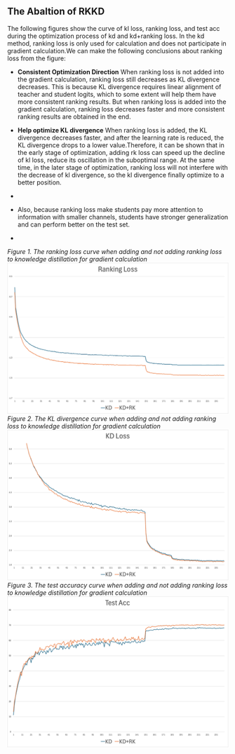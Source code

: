 **The Abaltion of RKKD**
---
The following figures show the curve of kl loss, ranking loss, and test acc during the optimization process of kd and kd+ranking loss. In the kd method, ranking loss is only used for calculation and does not participate in gradient calculation.We can make the following conclusions about ranking loss from the figure:

- **Consistent Optimization Direction** When ranking loss is not added into the gradient calculation, ranking loss still decreases as KL divergence decreases. This is because KL divergence requires linear alignment of teacher and student logits, which to some extent will help them have more consistent ranking results. But when ranking loss is added into the gradient calculation, ranking loss decreases faster and more consistent ranking results are obtained in the end.
  
- **Help optimize KL divergence** When ranking loss is added, the KL divergence decreases faster, and after the learning rate is reduced, the KL divergence drops to a lower value.Therefore, it can be shown that in the early stage of optimization, adding rk loss can speed up the decline of kl loss, reduce its oscillation in the suboptimal range. At the same time, in the later stage of optimization, ranking loss will not interfere with the decrease of kl divergence, so the kl divergence finally optimize to a better position.
- 
- Also, because ranking loss make students pay more attention to information with smaller channels, students have stronger generalization and can perform better on the test set.
- 
*Figure 1. The ranking loss curve when adding and not adding ranking loss to knowledge distillation for gradient calculation*
![image](https://github.com/nathanielyvo/Ablation-of-RKKD/blob/main/rk_loss.jpg)
*Figure 2. The KL divergence curve when adding and not adding ranking loss to knowledge distillation for gradient calculation*
![image](https://github.com/nathanielyvo/Ablation-of-RKKD/blob/main/kd_loss.jpg)
*Figure 3. The test accuracy curve when adding and not adding ranking loss to knowledge distillation for gradient calculation*
![image](https://github.com/nathanielyvo/Ablation-of-RKKD/blob/main/test_acc.jpg)
